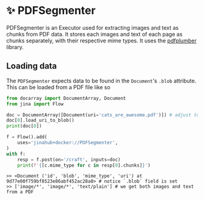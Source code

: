 # ✨ PDFSegmenter

PDFSegmenter is an Executor used for extracting images and text as chunks from PDF data. It stores each images and text of each page as chunks separately, with their respective mime types. It uses the [pdfplumber](https://github.com/jsvine/pdfplumber) library.

## Loading data

The `PDFSegmenter` expects data to be found in the `Document`'s `.blob` attribute. This can be loaded from a PDF file like so

```python
from docarray import DocumentArray, Document
from jina import Flow

doc = DocumentArray([Document(uri='cats_are_awesome.pdf')]) # adjust to your own pdf
doc[0].load_uri_to_blob()
print(doc[0])

f = Flow().add(
    uses='jinahub+docker://PDFSegmenter',
)
with f:
    resp = f.post(on='/craft', inputs=doc)
    print(f'{[c.mime_type for c in resp[0].chunks]}')
```


```
>> <Document ('id', 'blob', 'mime_type', 'uri') at 9d77e00f759bf8523e86abf452ac28a0> # notice `.blob` field is set
>> ['image/*', 'image/*', 'text/plain'] # we get both images and text from a PDF
```
